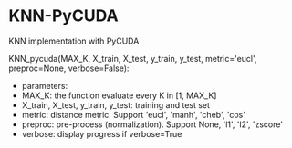 # KNN-PyCUDA
KNN implementation with PyCUDA


KNN_pycuda(MAX_K, X_train, X_test, y_train, y_test,
               metric='eucl', preproc=None, verbose=False):
    
- parameters:
- MAX_K: the function evaluate every K in [1, MAX_K]
- X_train, X_test, y_train, y_test: training and test set
- metric: distance metric. Support 'eucl', 'manh', 'cheb', 'cos'
- preproc: pre-process (normalization). Support None, 'l1', 'l2', 'zscore'
- verbose: display progress if verbose=True
